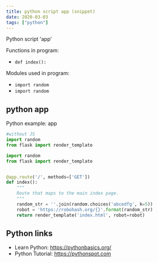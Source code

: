 ```yaml
---
title: python script app (snippet)
date: 2020-03-03
tags: ["python"]
---
```

Python script 'app'

Functions in program: 
* `def index():`

Modules used in program: 
* `import random`
* `import random`

## python app

Python example: app

```python
#without JS
import random
from flask import render_template

import random
from flask import render_template


@app.route('/', methods=['GET'])
def index():
    """
    Route that maps to the main index page.
    """
    random_str = ''.join(random.choices('abcedfg', k=5))
    robot = 'https://robohash.org/{}'.format(random_str)
    return render_template('index.html', robot=robot)

```

## Python links

- Learn Python: https://pythonbasics.org/
- Python Tutorial: https://pythonspot.com
